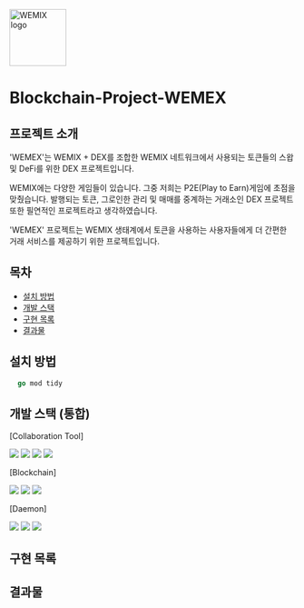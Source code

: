 <a href="https://stakingcrypto.info/ko/coins/wemix/logo"><img src="https://stakingcrypto.info/static/assets/coins/wemix-logo.png" width="100" height="100" title="WEMIX logo" alt="WEMIX logo"></a>
# Blockchain-Project-WEMEX
## 프로젝트 소개
'WEMEX'는 WEMIX + DEX를 조합한 WEMIX 네트워크에서 사용되는 토큰들의 스왑 및 DeFi를 위한 DEX 프로젝트입니다.

WEMIX에는 다양한 게임들이 있습니다. 그중 저희는 P2E(Play to Earn)게임에 초점을 맞췄습니다. 발행되는 토큰, 그로인한 관리 및 매매를 중계하는 거래소인 DEX 프로젝트 또한 필연적인 프로젝트라고 생각하였습니다.

'WEMEX' 프로젝트는 WEMIX 생태계에서 토큰을 사용하는 사용자들에게 더 간편한 거래 서비스를 제공하기 위한 프로젝트입니다.

## 목차
  - [설치 방법](#설치-방법)
  - [개발 스택](#개발-스택-통합)
  - [구현 목록](#구현-목록)
  - [결과물](#결과물)


## 설치 방법
```go
  go mod tidy
```
## 개발 스택 (통합)

[Collaboration Tool]

<img src="https://img.shields.io/badge/Discord-5865F2?style=for-the-badge&logo=discord&logoColor=white"> <img src="https://img.shields.io/badge/Notion-000000?style=for-the-badge&logo=notion&logoColor=white"> <img src="https://img.shields.io/badge/Git-F05032?style=for-the-badge&logo=git&logoColor=white"> <img src="https://img.shields.io/badge/GitHub-181717?style=for-the-badge&logo=github&logoColor=white">

[Blockchain]

<img src="https://img.shields.io/badge/Solidity-363636?style=for-the-badge&logo=solidity&logoColor=white"> <img src="https://img.shields.io/badge/Truffle-5E464D?style=for-the-badge&logo=truffle&logoColor=white"> <img src="https://img.shields.io/badge/Ganache-E4A663?style=for-the-badge&logo=ganache&logoColor=white"> 

[Daemon]

<img src="https://img.shields.io/badge/Wemix Network-CD4CFC?style=for-the-badge&logo=wemix&logoColor=white"> <img src="https://img.shields.io/badge/Go-00ADD8?style=for-the-badge&logo=go&logoColor=black"> <img src="https://img.shields.io/badge/MongoDB-47A248?style=for-the-badge&logo=mongodb&logoColor=white">



## 구현 목록
## 결과물

